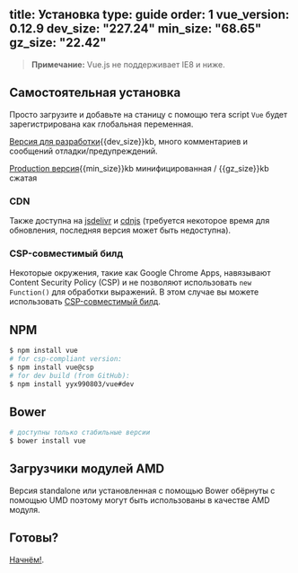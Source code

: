 title: Установка
type: guide
order: 1
vue_version: 0.12.9
dev_size: "227.24"
min_size: "68.65"
gz_size: "22.42"
---

> **Примечание:** Vue.js не поддерживает IE8 и ниже.

## Самостоятельная установка

Просто загрузите и добавьте на станицу с помощю тега script `Vue` будет зарегистрирована как глобальная переменная.

<div id="downloads">
<a class="button" href="https://raw.github.com/yyx990803/vue/{{vue_version}}/dist/vue.js" download>Версия для разработки</a><span class="light info">{{dev_size}}kb, много комментариев и сообщений отладки/предупреждений.</span>

<a class="button" href="https://raw.github.com/yyx990803/vue/{{vue_version}}/dist/vue.min.js" download>Production версия</a><span class="light info">{{min_size}}kb минифицированная / {{gz_size}}kb сжатая</span>
</div>

### CDN

Также доступна на [jsdelivr](//cdn.jsdelivr.net/vue/{{vue_version}}/vue.min.js) и [cdnjs](//cdnjs.cloudflare.com/ajax/libs/vue/{{vue_version}}/vue.min.js) (требуется некоторое время для обновления, последняя версия может быть недоступна).

### CSP-совместимый билд

Некоторые окружения, такие как Google Chrome Apps, навязывают Content Security Policy (CSP) и не позволяют использовать `new Function()` для обработки выражений. В этом случае вы можете использовать [CSP-совместимый билд](https://github.com/yyx990803/vue/tree/csp/dist).

## NPM

``` bash
$ npm install vue
# for csp-compliant version:
$ npm install vue@csp
# for dev build (from GitHub):
$ npm install yyx990803/vue#dev
```

## Bower

``` bash
# доступны только стабильные версии
$ bower install vue
```

## Загрузчики модулей AMD 

Версия standalone или установленная с помощью Bower обёрнуты с помощью UMD поэтому могут быть использованы в качестве AMD модуля.

## Готовы?

[Начнём!](/guide/).


